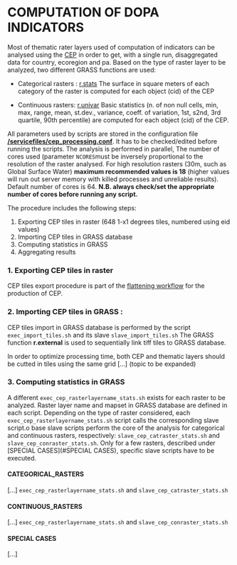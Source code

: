 # COMPUTATION OF DOPA INDICATORS

Most of thematic rater layers used of computation of indicators can be analysed using the [CEP](https://andreamandrici.github.io/dopa_workflow/flattening/) in order to get, with a single run, disaggregated data for country, ecoregion and pa.
Based on the type of raster layer to be analyzed, two different GRASS functions are used:
+ Categorical rasters : [r.stats](https://grass.osgeo.org/grass78/manuals/r.stats.html)
	The surface in square meters of each category of the raster is computed for each object (cid) of the CEP	

+ Continuous rasters: [r.univar](https://grass.osgeo.org/grass78/manuals/r.univar.html)
		Basic statistics (n. of non null cells, min, max, range, mean, st.dev., variance, coeff. of variation, 1st, s2nd,  3rd quartile, 90th percentile) are computed for each object (cid) of the CEP.

All parameters used by scripts are stored in the configuration file **[/servicefiles/cep\_processing.conf](/servicefiles/cep\_processing.conf)**. It has to be checked/edited before running the scripts.
The analysis is performed in parallel, The number of cores used (parameter `NCORES`must be inversely proportional to the resolution of the raster analysed.  For high resolution rasters (30m, such as Global Surface Water) **maximum recommended values is 18**  (higher values will run out server memory with killed processes and unreliable results). Default number of cores is 64. 
**N.B. always check/set the appropriate number of cores before running any script.**


The procedure includes the following steps:

1. Exporting CEP tiles in raster (648 1-x1 degrees tiles, numbered using eid values)
2. Importing CEP tiles in GRASS database
3. Computing statistics in GRASS
4. Aggregating results

### 1. Exporting CEP tiles in raster
CEP tiles export procedure is part of the [flattening workflow](https://andreamandrici.github.io/dopa_workflow/flattening/) for the production of CEP.

### 2. Importing CEP tiles in GRASS :
CEP tiles import in GRASS database is performed by the script `exec_import_tiles.sh` and its slave `slave_import_tiles.sh`
The GRASS function **r.external** is used to sequentially link tiff tiles to GRASS database.

In order to optimize processing time, both CEP and thematic layers should be cutted in tiles using the same grid [...] (topic to be expanded)


### 3. Computing statistics in GRASS
A different `exec_cep_rasterlayername_stats.sh` exists for each raster to be analyzed. Raster layer name and mapset in GRASS database are defined in each script.
Depending on the type of raster considered, each `exec_cep_rasterlayername_stats.sh` script calls the corresponding slave script.o base slave scripts perform the core of the analysis for categorical and continuous rasters, respectively:  `slave_cep_catraster_stats.sh` and `slave_cep_conraster_stats.sh`. 
Only for a few rasters, described under [SPECIAL CASES](#SPECIAL CASES), specific slave scripts have to be executed.


#### CATEGORICAL_RASTERS

[...]
`exec_cep_rasterlayername_stats.sh` and `slave_cep_catraster_stats.sh`

#### CONTINUOUS_RASTERS
[...]
`exec_cep_rasterlayername_stats.sh` and `slave_cep_conraster_stats.sh`

#### SPECIAL CASES
[...]


